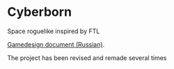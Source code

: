 # Cyberborn
Space roguelike inspired by FTL

[Gamedesign document (Russian)](https://docs.google.com/document/d/1DhrkreIvMlKRkzO9nJGD91v8qJq3vEXrQjX8Xpdfu_M/edit?usp=sharing).

The project has been revised and remade several times
